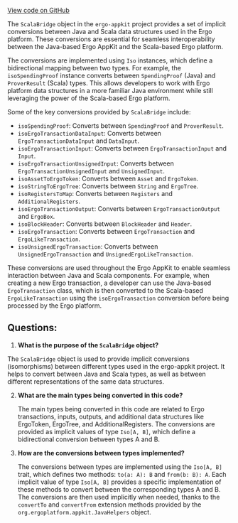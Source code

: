 [View code on GitHub](https://github.com/ergoplatform/ergo-appkit/lib-impl/src/main/java/org/ergoplatform/appkit/impl/ScalaBridge.scala)

The `ScalaBridge` object in the `ergo-appkit` project provides a set of implicit conversions between Java and Scala data structures used in the Ergo platform. These conversions are essential for seamless interoperability between the Java-based Ergo AppKit and the Scala-based Ergo platform.

The conversions are implemented using `Iso` instances, which define a bidirectional mapping between two types. For example, the `isoSpendingProof` instance converts between `SpendingProof` (Java) and `ProverResult` (Scala) types. This allows developers to work with Ergo platform data structures in a more familiar Java environment while still leveraging the power of the Scala-based Ergo platform.

Some of the key conversions provided by `ScalaBridge` include:

- `isoSpendingProof`: Converts between `SpendingProof` and `ProverResult`.
- `isoErgoTransactionDataInput`: Converts between `ErgoTransactionDataInput` and `DataInput`.
- `isoErgoTransactionInput`: Converts between `ErgoTransactionInput` and `Input`.
- `isoErgoTransactionUnsignedInput`: Converts between `ErgoTransactionUnsignedInput` and `UnsignedInput`.
- `isoAssetToErgoToken`: Converts between `Asset` and `ErgoToken`.
- `isoStringToErgoTree`: Converts between `String` and `ErgoTree`.
- `isoRegistersToMap`: Converts between `Registers` and `AdditionalRegisters`.
- `isoErgoTransactionOutput`: Converts between `ErgoTransactionOutput` and `ErgoBox`.
- `isoBlockHeader`: Converts between `BlockHeader` and `Header`.
- `isoErgoTransaction`: Converts between `ErgoTransaction` and `ErgoLikeTransaction`.
- `isoUnsignedErgoTransaction`: Converts between `UnsignedErgoTransaction` and `UnsignedErgoLikeTransaction`.

These conversions are used throughout the Ergo AppKit to enable seamless interaction between Java and Scala components. For example, when creating a new Ergo transaction, a developer can use the Java-based `ErgoTransaction` class, which is then converted to the Scala-based `ErgoLikeTransaction` using the `isoErgoTransaction` conversion before being processed by the Ergo platform.
## Questions: 
 1. **What is the purpose of the `ScalaBridge` object?**

   The `ScalaBridge` object is used to provide implicit conversions (isomorphisms) between different types used in the ergo-appkit project. It helps to convert between Java and Scala types, as well as between different representations of the same data structures.

2. **What are the main types being converted in this code?**

   The main types being converted in this code are related to Ergo transactions, inputs, outputs, and additional data structures like ErgoToken, ErgoTree, and AdditionalRegisters. The conversions are provided as implicit values of type `Iso[A, B]`, which define a bidirectional conversion between types A and B.

3. **How are the conversions between types implemented?**

   The conversions between types are implemented using the `Iso[A, B]` trait, which defines two methods: `to(a: A): B` and `from(b: B): A`. Each implicit value of type `Iso[A, B]` provides a specific implementation of these methods to convert between the corresponding types A and B. The conversions are then used implicitly when needed, thanks to the `convertTo` and `convertFrom` extension methods provided by the `org.ergoplatform.appkit.JavaHelpers` object.